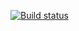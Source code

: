 [![Build status](https://ci.appveyor.com/api/projects/status/ktv8lrsjekq177rj/branch/main?svg=true)](https://ci.appveyor.com/project/YurinaQA/auto6/branch/main)
